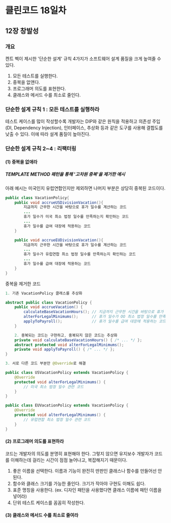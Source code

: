 # 클린코드 18일차

## 12장 창발성

### 개요

켄트 벡이 제시한 '단순한 설계' 규칙 4가지가 소프트웨어 설계 품질을 크게 높여줄 수 있다.

1. 모든 테스트를 실행한다.
2. 중복을 없앤다.
3. 프로그래머 의도를 표현한다.
4. 클래스와 메서드 수를 최소로 줄인다.

### 단순한 설계 규칙 1 : 모든 테스트를 실행하라

테스트 케이스를 많이 작성할수록 개발자는 DIP와 같은 원칙을 적용하고 
의존성 주입(DI, Dependency Injection), 인터페이스, 추상화 등과 같은 도구를 사용해 결합도를 낮출 수 있다. 이에 따라 설계 품질이 높아진다. 

### 단순한 설계 규칙 2~4 : 리팩터링

#### (1) 중복을 없애라

##### TEMPLATE METHOD 패턴을 통해 '고차원 중복'을 제거한 예시

아래 예시는 미국인지 유럽연합인지만 제외하면 나머지 부분은 상당히 중복된 코드이다.

```java
public class VacationPolicy{
    public void accrueUSDivisionVacation(){
        지금까지 근무한 시간을 바탕으로 휴가 일수를 계산하는 코드
        ...
        휴가 일수가 미국 최소 법정 일수를 만족하는지 확인하는 코드
        ...
        휴가 일수를 급여 대장에 적용하는 코드
    }

    public void accrueEUDivisionVacation(){
        지금까지 근무한 시간을 바탕으로 휴가 일수를 계산하는 코드
        ...
        휴가 일수가 유럽연합 최소 법정 일수를 만족하는지 확인하는 코드
        ...
        휴가 일수를 급여 대장에 적용하는 코드
    }
}
```

중복을 제거한 코드

```java
1. 기존 VacationPolicy 클래스를 추상화

abstract public class VacationPolicy {
    public void accrueVacation() {
        calculateBaseVacationHours(); // 지금까지 근무한 시간을 바탕으로 휴가 일수를 계산하는 코드
        alterForLegalMinimums();      // 휴가 일수가 OO 최소 법정 일수를 만족하는지 확인하는 코드
        applyToPayroll();             // 휴가 일수를 급여 대장에 적용하는 코드
    }

    2. 중복되는 코드는 구현하고, 중복되지 않은 코드는 추상화
    private void calculateBaseVacationHours() { /* ... */ };
    abstract protected void alterForLegalMinimums();
    private void applyToPayroll() { /* ... */ };
}
```

```java
3. 서로 다른 코드 부분만 @Override로 해결 

public class USVacationPolicy extends VacationPolicy {
    @Override
    protected void alterForLegalMinimums() {
        // 미국 최소 법정 일수 관련 코드
    }
}

public class EUVacationPolicy extends VacationPolicy {
    @Override
    protected void alterForLegalMinimums() {
        // 유럽연합 최소 법정 일수 관련 코드
    }
}
```


#### (2) 프로그래머 의도를 표현하라

코드는 개발자의 의도를 분명히 표현해야 한다. 그렇지 않으면 유지보수 개발자가 코드를 이해하는데 걸리는 시간이 점점 늘어나고, 복잡해지기 때문이다.

1. 좋은 이름을 선택한다. 이름과 기능이 완전히 딴판인 클래스나 함수를 만들어선 안된다.
2. 함수와 클래스 크기를 가능한 줄인다. 크기가 작아야 구현도 이해도 쉽다.
3. 표준 명칭을 사용한다. (ex. 디자인 패턴을 사용했다면 클래스 이름에 패턴 이름을 넣어라)
4. 단위 테스트 케이스를 꼼꼼히 작성한다.

#### (3) 클래스와 메서드 수를 최소로 줄여라 